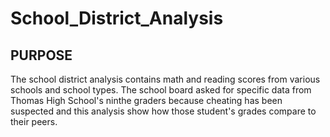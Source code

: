 # School_District_Analysis

PURPOSE
--------
The school district analysis contains math and reading scores from various schools and school types.
The school board asked for specific data from Thomas High School's ninthe graders because cheating has
been suspected and this analysis show how those student's grades compare to their peers.
